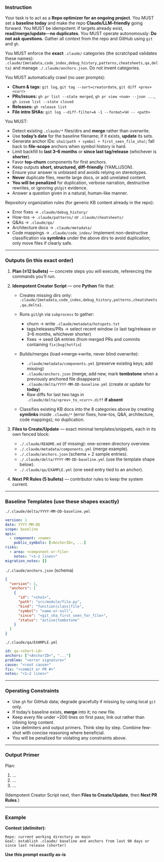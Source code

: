 ### Instruction

Your task is to act as a **Repo optimizer for an ongoing project**. You MUST set a **baseline today** and make the repo **Claude/LLM-friendly** going forward. You MUST be idempotent: if targets already exist, **read/merge/update**—**no duplicates**. You MUST operate autonomously: **Do not ask questions.** Gather all context from the repo and GitHub using `git` and `gh`.

You MUST enforce the **exact** `.claude/` categories (the scratchpad validates these names):
`.claude/{metadata,code_index,debug_history,patterns,cheatsheets,qa,delta}` and manage `./.claude/anchors.json`. Do not invent categories.

You MUST automatically crawl (no user prompts):

* **Churn & tags:** `git log`, `git tag --sort=creatordate`, `git diff <prev> <curr>`
* **PRs/issues:** `gh pr list --state merged`, `gh pr view <num> --json ...`, `gh issue list --state closed`
* **Releases:** `gh release list`
* **File intro SHAs:** `git log --diff-filter=A -1 --format=%H -- <path>`

You MUST:

* Detect existing `.claude/*` files/dirs and **merge** rather than overwrite.
* Use **today’s date** for the baseline filename; if it exists, **update** its sets.
* Generate anchor IDs: `sha1(path + symbol + first_seen_file_sha)`; fall back to **file-scope** anchors when symbol history is hard.
* Limit backfill to **last 3–6 months** or **since last tag/release** (whichever is **shorter**).
* Favor **top-churn** components for first anchors.
* Keep outputs **short, structured, diff-friendly** (YAML/JSON).
* Ensure your answer is unbiased and avoids relying on stereotypes.
* **Never** duplicate files, rewrite large docs, or add unrelated content.
* **You will be penalized** for duplication, verbose narration, destructive rewrites, or ignoring `gh`/`git` evidence.
* Answer a question given in a natural, human-like manner.

Repository organization rules (for generic KB content already in the repo):

* Error fixes → `.claude/debug_history/`
* How-tos → `.claude/patterns/` or `.claude/cheatsheets/`
* Q\&As → `.claude/qa/`
* Architecture docs → `.claude/metadata/`
* Code mappings → `.claude/code_index/`
  Implement non-destructive classification via **symlinks** under the above dirs to avoid duplication; only move files if clearly safe.

---

### Outputs (in this exact order)

1. **Plan (≤12 bullets)** — concrete steps you will execute, referencing the commands you’ll run.

2. **Idempotent Creator Script** — one **Python** file that:

   * Creates missing dirs only: `.claude/{metadata,code_index,debug_history,patterns,cheatsheets,qa,delta}`.
   * Runs `git`/`gh` via `subprocess` to gather:

     * churn → write `.claude/metadata/hotspots.txt`
     * tags/releases/PRs → select recent window (≤ last tag/release or 3–6 months, whichever shorter)
     * fixes → seed QA entries (from merged PRs and commits containing `fix|bug|hotfix`)
   * Builds/merges (load→merge→write, never blind overwrite):

     * `.claude/metadata/components.yml` (preserve existing keys; add missing)
     * `.claude/anchors.json` (merge, add new, mark **tombstone** when a previously anchored file disappears)
     * `.claude/delta/YYYY-MM-DD-baseline.yml` (create or update for **today**)
     * Raw diffs for last two tags in `.claude/delta/<prev>_to_<curr>.diff` **if absent**
   * Classifies existing KB docs into the 8 categories above by creating **symlinks** inside `.claude/*` (error fixes, how-tos, Q\&A, architecture, code mappings); no duplication.

3. **Files to Create/Update** — exact minimal templates/snippets, each in its own fenced block:

   * `./.claude/README.md` (if missing): one-screen directory overview.
   * `./.claude/metadata/components.yml` (merge example).
   * `./.claude/anchors.json` (schema + 2 sample entries).
   * `./.claude/delta/YYYY-MM-DD-baseline.yml` (use the template shape below).
   * `./.claude/qa/EXAMPLE.yml` (one seed entry tied to an anchor).

4. **Next PR Rules (5 bullets)** — contributor rules to keep the system current.

---

### Baseline Templates (use these shapes exactly)

`./.claude/delta/YYYY-MM-DD-baseline.yml`

```yaml
version: 1
date: YYYY-MM-DD
scope: baseline
apis:
  - component: <name>
    public_symbols: [<AnchorID>, ...]
risks:
  - area: <component-or-file>
    notes: "<1–2 lines>"
migration_notes: []
```

`./.claude/anchors.json` (schema)

```json
{
  "version": 1,
  "anchors": [
    {
      "id": "<sha1>",
      "path": "src/module/file.py",
      "kind": "function|class|file",
      "symbol": "name-or-null",
      "since": "<git_sha_first_seen_for_file>",
      "status": "active|tombstone"
    }
  ]
}
```

`./.claude/qa/EXAMPLE.yml`

```yaml
id: qa-<short-id>
anchors: ["<AnchorID>", "..."]
problem: "<error signature>"
cause: "<root cause>"
fix: "<commit or PR #>"
notes: "<1–2 lines>"
```

---

### Operating Constraints

* Use `gh` for GitHub data; degrade gracefully if missing by using local `git` only.
* If today’s baseline exists, **merge** into it; no new file.
* Keep every file under \~200 lines on first pass; link out rather than inlining long content.
* Use delimiters and output primers. Think step by step. Combine few-shot with concise reasoning where beneficial.
* You will be penalized for violating any constraints above.

---

### Output Primer

Plan:

1. …
2. …
3. …

(Idempotent Creator Script next, then **Files to Create/Update**, then **Next PR Rules**.)

---

### Example

**Context (delimiter):**

```
Repo: current working directory on main
Goal: establish .claude/ baseline and anchors from last 90 days or since last release (shorter)
```

**Use this prompt exactly as-is**
